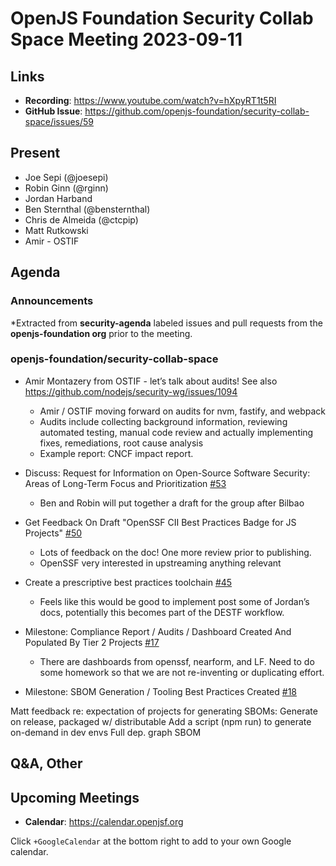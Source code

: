 # OpenJS Foundation Security Collab Space Meeting 2023-09-11

## Links

* **Recording**: https://www.youtube.com/watch?v=hXpyRT1t5RI
* **GitHub Issue**: https://github.com/openjs-foundation/security-collab-space/issues/59

## Present

* Joe Sepi (@joesepi)
* Robin Ginn (@rginn)
* Jordan Harband
* Ben Sternthal (@bensternthal)
* Chris de Almeida (@ctcpip)
* Matt Rutkowski
* Amir - OSTIF

## Agenda

### Announcements

*Extracted from **security-agenda** labeled issues and pull requests from the **openjs-foundation org** prior to the meeting.

### openjs-foundation/security-collab-space

* Amir Montazery from OSTIF - let’s talk about audits! See also https://github.com/nodejs/security-wg/issues/1094
   * Amir / OSTIF moving forward on audits for nvm, fastify, and webpack
   * Audits include collecting background information, reviewing automated testing, manual code review and actually implementing fixes, remediations,  root cause analysis
   * Example report: CNCF impact report.

* Discuss: Request for Information on Open-Source Software Security: Areas of Long-Term Focus and Prioritization [#53](https://github.com/openjs-foundation/security-collab-space/issues/53)
  * Ben and Robin will put together a draft for the group after Bilbao

* Get Feedback On Draft "OpenSSF CII Best Practices Badge for JS Projects" [#50](https://github.com/openjs-foundation/security-collab-space/issues/50)
   * Lots of feedback on the doc! One more review prior to publishing. 
   * OpenSSF very interested in upstreaming anything relevant 

* Create a prescriptive best practices toolchain [#45](https://github.com/openjs-foundation/security-collab-space/issues/45)
   * Feels like this would be good to implement post some of Jordan’s docs, potentially this becomes part of the DESTF workflow. 

* Milestone: Compliance Report / Audits / Dashboard Created And Populated By Tier 2 Projects [#17](https://github.com/openjs-foundation/security-collab-space/issues/17)
   * There are dashboards from openssf, nearform, and LF. Need to do some homework so that we are not re-inventing or duplicating effort. 

* Milestone: SBOM Generation /  Tooling Best Practices Created [#18](https://github.com/openjs-foundation/security-collab-space/issues/18)

Matt feedback re: expectation of projects for generating SBOMs:
Generate on release, packaged w/ distributable
Add a script (npm run) to generate on-demand in dev envs
Full dep. graph SBOM

## Q&A, Other

## Upcoming Meetings

* **Calendar**: <https://calendar.openjsf.org>

Click `+GoogleCalendar` at the bottom right to add to your own Google calendar.
